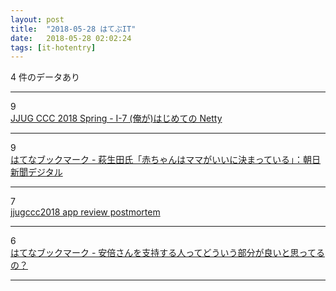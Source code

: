 ```yaml
---
layout: post
title:  "2018-05-28 はてぶIT"
date:   2018-05-28 02:02:24
tags: [it-hotentry]
---
```

4 件のデータあり

<hr><div class="row">
<div class="col-1"><span class="badge badge-pill badge-success h2">9</span></div>
<div class="col-11"><a href='https://www.slideshare.net/mikeneck/jjug-ccc-2018-spring-i7-netty' target='_blank'>JJUG CCC 2018 Spring - I-7 (俺が)はじめての Netty</a></div>
</div>
<hr>
<div class="row">
<div class="col-1"><span class="badge badge-pill badge-success h2">9</span></div>
<div class="col-11"><a href='http://b.hatena.ne.jp/entry/s/www.asahi.com/articles/ASL5W4F1ZL5WTNAB00D.html' target='_blank'>はてなブックマーク - 萩生田氏「赤ちゃんはママがいいに決まっている」：朝日新聞デジタル</a></div>
</div>
<hr>
<div class="row">
<div class="col-1"><span class="badge badge-pill badge-success h2">7</span></div>
<div class="col-11"><a href='https://www.slideshare.net/tamrin69/jjugccc2018-app-review-postmortem' target='_blank'>jjugccc2018 app review postmortem</a></div>
</div>
<hr>
<div class="row">
<div class="col-1"><span class="badge badge-pill badge-success h2">6</span></div>
<div class="col-11"><a href='http://b.hatena.ne.jp/entry/s/anond.hatelabo.jp/20180527190259' target='_blank'>はてなブックマーク - 安倍さんを支持する人ってどういう部分が良いと思ってるの？</a></div>
</div>
<hr>
